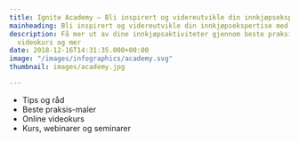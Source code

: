 ```yaml
---
title: Ignite Academy – Bli inspirert og videreutvikle din innkjøpsekspertise
mainheading: Bli inspirert og videreutvikle din innkjøpsekspertise med Ignite
description: Få mer ut av dine innkjøpsaktiviteter gjennom beste praksis-maler, online
  videokurs og mer
date: 2018-12-16T14:31:35.000+00:00
image: "/images/infographics/academy.svg"
thumbnail: images/academy.jpg

---
```

<ul class="fa-ul">
<li><span class="fa-li"><i class="far fa-lightbulb" style="color: #31B096"></i></span>Tips og råd</li>
<li><span class="fa-li"><i class="fas fa-tasks" style="color: #31B096"></i></span>Beste praksis-maler</li>
<li><span class="fa-li"><i class="fas fa-laptop" style="color: #31B096"></i></span>Online videokurs</li>
<li><span class="fa-li"><i class="fas fa-chalkboard-teacher" style="color: #31B096"></i></span>Kurs, webinarer og seminarer</li>
</ul>

